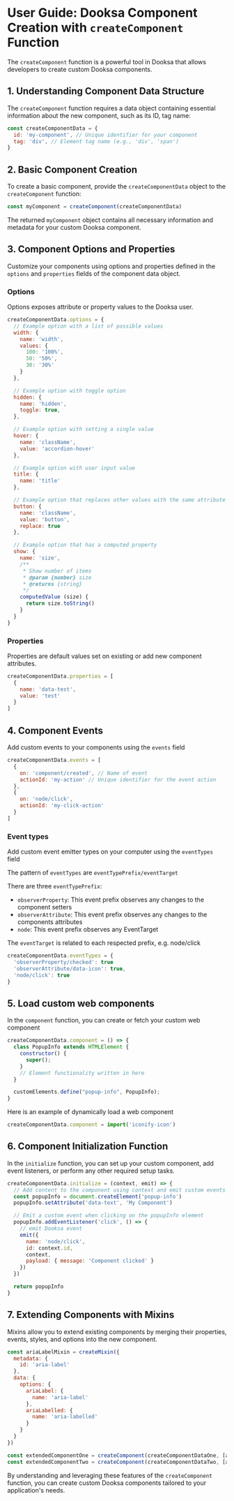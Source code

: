 # User Guide: Dooksa Component Creation with `createComponent` Function

The `createComponent` function is a powerful tool in Dooksa that allows developers to create custom Dooksa components.

## 1. Understanding Component Data Structure

The `createComponent` function requires a data object containing essential information about the new component, such as its ID, tag name:

```javascript
const createComponentData = {
  id: 'my-component', // Unique identifier for your component
  tag: 'div', // Element tag name (e.g., 'div', 'span')
}
```

## 2. Basic Component Creation

To create a basic component, provide the `createComponentData` object to the `createComponent` function:

```javascript
const myComponent = createComponent(createComponentData)
```

The returned `myComponent` object contains all necessary information and metadata for your custom Dooksa component.

## 3. Component Options and Properties

Customize your components using options and properties defined in the `options` and `properties` fields of the component data object.

### Options

Options exposes attribute or property values to the Dooksa user.

```javascript
createComponentData.options = {
  // Example option with a list of possible values
  width: {
    name: 'width',
    values: {
      100: '100%',
      50: '50%',
      30: '30%'
    }
  },

  // Example option with toggle option
  hidden: {
    name: 'hidden',
    toggle: true,
  },

  // Example option with setting a single value
  hover: {
    name: 'className',
    value: 'accordion-hover'
  },

  // Example option with user input value
  title: {
    name: 'title'
  },

  // Example option that replaces other values with the same attribute
  button: {
    name: 'className',
    value: 'button',
    replace: true
  },

  // Example option that has a computed property
  show: {
    name: 'size',
    /**
     * Show number of items
     * @param {number} size
     * @returns {string}
     */
    computedValue (size) {
      return size.toString()
    }
  }
}
```

### Properties

Properties are default values set on existing or add new component attributes.

```javascript
createComponentData.properties = [
  { 
    name: 'data-test',
    value: 'test'
  }
]
```

## 4. Component Events

Add custom events to your components using the `events` field

```javascript
createComponentData.events = [
  {
    on: 'component/created', // Name of event
    actionId: 'my-action' // Unique identifier for the event action
  },
  {
    on: 'node/click',
    actionId: 'my-click-action'
  }
]
```

### Event types

Add custom event emitter types on your computer using the `eventTypes` field

The pattern of `eventTypes` are `eventTypePrefix/eventTarget`

There are three `eventTypePrefix`:

- `observerProperty`: This event prefix observes any changes to the component setters
- `observerAttribute`: This event prefix observes any changes to the components attributes
- `node`: This event prefix observes any EventTarget

The `eventTarget` is related to each respected prefix, e.g. node/click

```javascript
createComponentData.eventTypes = {
  'observerProperty/checked': true
  'observerAttribute/data-icon': true,
  'node/click': true
}
```
## 5. Load custom web components

In the `component` function, you can create or fetch your custom web component

```javascript
createComponentData.component = () => {
  class PopupInfo extends HTMLElement {
    constructor() {
      super();
    }
    // Element functionality written in here
  }

  customElements.define("popup-info", PopupInfo);
}
```
Here is an example of dynamically load a web component

```javascript
createComponentData.component = import('iconify-icon')
```

## 6. Component Initialization Function

In the `initialize` function, you can set up your custom component, add event listeners, or perform any other required setup tasks.

```javascript
createComponentData.initialize = (context, emit) => {
  // Add content to the component using context and emit custom events
  const popupInfo = document.createElement('popup-info')
  popupInfo.setAttribute('data-text', 'My Component')

  // Emit a custom event when clicking on the popupInfo element
  popupInfo.addEventListener('click', () => {
    // emit Dooksa event 
    emit({
      name: 'node/click',
      id: context.id,
      context,
      payload: { message: 'Component clicked' }
    })
  })

  return popupInfo
}
```

## 7. Extending Components with Mixins

Mixins allow you to extend existing components by merging their properties, events, styles, and options into the new component.

```javascript
const ariaLabelMixin = createMixin({
  metadata: {
    id: 'aria-label'
  },
  data: {
    options: {
      ariaLabel: {
        name: 'aria-label'
      },
      ariaLabelled: {
        name: 'aria-labelled'
      }
    }
  }
})

const extendedComponentOne = createComponent(createComponentDataOne, [ariaLabelMixin])
const extendedComponentTwo = createComponent(createComponentDataTwo, [ariaLabelMixin])
```

By understanding and leveraging these features of the `createComponent` function, you can create custom Dooksa components tailored to your application's needs.